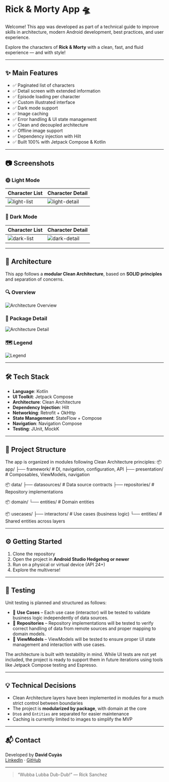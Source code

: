 # Rick & Morty App 🛸

Welcome! This app was developed as part of a technical guide to improve skills in architecture, modern Android development, best practices, and user experience.

Explore the characters of **Rick & Morty** with a clean, fast, and fluid experience — and with style!

---

## ✨ Main Features

- ✅ Paginated list of characters
- ✅ Detail screen with extended information
- ✅ Episode loading per character
- ✅ Custom illustrated interface
- ✅ Dark mode support
- ✅ Image caching
- ✅ Error handling & UI state management
- ✅ Clean and decoupled architecture
- ✅ Offline image support
- ✅ Dependency injection with Hilt
- ✅ Built 100% with Jetpack Compose & Kotlin

---

## 📷 Screenshots

### 🌞 Light Mode

| Character List | Character Detail |
|----------------|------------------|
| ![light-list](img/screenshots/light/list.png) | ![light-detail](img/screenshots/light/detail.png) |

### 🌙 Dark Mode

| Character List | Character Detail |
|----------------|------------------|
| ![dark-list](img/screenshots/dark/list.png) | ![dark-detail](img/screenshots/dark/detail.png) |

---

## 🧱 Architecture

This app follows a **modular Clean Architecture**, based on **SOLID principles** and separation of concerns.

### 🔍 Overview

![Architecture Overview](img/architecture/architecture_overview.jpeg)

### 🧩 Package Detail

![Architecture Detail](img/architecture/architecture_detail.jpeg)

### 🗺️ Legend

![Legend](img/architecture/architecture_legend.png)

---

## 🛠️ Tech Stack

- **Language**: Kotlin
- **UI Toolkit**: Jetpack Compose
- **Architecture**: Clean Architecture
- **Dependency Injection**: Hilt
- **Networking**: Retrofit + OkHttp
- **State Management**: StateFlow + Compose
- **Navigation**: Navigation Compose
- **Testing**: JUnit, MockK

---

## 📂 Project Structure

The app is organized in modules following Clean Architecture principles:
📦 app/
├── framework/         # DI, navigation, configuration, API
├── presentation/      # Composables, ViewModels, navigation

📦 data/
├── datasources/       # Data source contracts
├── repositories/      # Repository implementations

📦 domain/
└── entities/          # Domain entities

📦 usecases/
├── interactors/       # Use cases (business logic)
└── entities/          # Shared entities across layers

---

## ⚙️ Getting Started

1. Clone the repository
2. Open the project in **Android Studio Hedgehog or newer**
3. Run on a physical or virtual device (API 24+)
4. Explore the multiverse!

---

## 🧪 Testing

Unit testing is planned and structured as follows:

- 🧪 **Use Cases** – Each use case (interactor) will be tested to validate business logic independently of data sources.
- 🧪 **Repositories** – Repository implementations will be tested to verify correct handling of data from remote sources and proper mapping to domain models.
- 🧪 **ViewModels** – ViewModels will be tested to ensure proper UI state management and interaction with use cases.

The architecture is built with testability in mind. While UI tests are not yet included, the project is ready to support them in future iterations using tools like Jetpack Compose testing and Espresso.

---

## 💡 Technical Decisions

- Clean Architecture layers have been implemented in modules for a much strict control between boundaries
- The project is **modularized by package**, with domain at the core
- `Dto`s and `Entities` are separated for easier maintenance
- Caching is currently limited to images to simplify the MVP

---

## 📬 Contact

Developed by **David Cuyàs**  
[LinkedIn](https://linkedin.com/in/davidcuyas) · [GitHub](https://github.com/davidcuyas)

---

> “Wubba Lubba Dub-Dub!” — Rick Sanchez